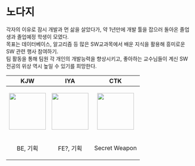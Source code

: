 # 노다지 
각자의 이유로 잠시 개발과 먼 삶을 살았다가, 약 1년만에 개발 툴을 잡으러 돌아온 졸업생과 졸업예정 학생이 모였다.<br>
목표는 데이터베이스, 알고리즘 등 많은 SW교과목에서 배운 지식을 활용해 흥미로운 SW 관련 행사 참여하기.<br>
팀 활동을 통해 팀원 각 개인의 개발능력을 향상시키고, 좋아하는 교수님들이 계신 SW 전공의 위상 역시 높일 수 있기를 희망한다.<br>

| **KJW**                                                                 | **IYA**                                                                 | **CTK**                                                                 |
|------------------------------------------------------------------------|------------------------------------------------------------------------|------------------------------------------------------------------------|
| <p align="center"><img src="https://i.namu.wiki/i/6MIy-WakA8bfjMnOCJl3HQLS5HUnVhPC_5_Q2ipYAK8eP_Im5wjyR-aC-5jC6yVYybFh9VMcCwOYdOOfK3nzYQ.svg" width="100"/></p> | <p align="center"><img src="https://i.namu.wiki/i/-4YxIDbtn08phJKJ06kj_Nv7GNzmB4OnNoOxSGVkQQXH5fvxiPyekvWbc5hLPZZnI2j3Iaaagd_6pLTow4Sp-luAShfR4Gu8JbYGUxqct25PaGiaBxdsYPOV_K_VvpRzoQWevJFuXEGcynONT__z4A.webp" width="100"/></p> | <p align="center"><img src="https://i.namu.wiki/i/6sdjaDMqVarTHzXD8YCIU9XVwJ5EkMC2RFGE0rbIqTEG1pJQVvS6ahVvkm2plXumi4tPMxZQkh7pCHT0deUu06UvRUGSMjzOLuzJp7xtIHreWF7fCwkhmv7cPhMHjsq9lRMOEH7gMgT8T-KDnhOOAw.svg" width="100"/></p> |
| <p align="center">BE, 기획</p>                                          | <p align="center"> FE?, 기획 </p>                                          | <p align="center">Secret Weapon</p>                                      |
